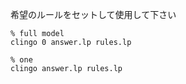 希望のルールをセットして使用して下さい

```
% full model
clingo 0 answer.lp rules.lp

% one
clingo answer.lp rules.lp

```
